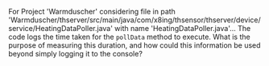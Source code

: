 For Project 'Warmduscher' considering file in path 'Warmduscher/thserver/src/main/java/com/x8ing/thsensor/thserver/device/service/HeatingDataPoller.java' with name 'HeatingDataPoller.java'... 
The code logs the time taken for the `pollData` method to execute. What is the purpose of measuring this duration, and how could this information be used beyond simply logging it to the console?